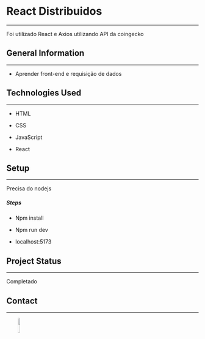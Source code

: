 <h1>React Distribuidos</h1>
<hr><p>Foi utilizado React e Axios utilizando API da coingecko</p><h2>General Information</h2>
<hr><ul>
<li>Aprender front-end e requisição de dados</li>
</ul><h2>Technologies Used</h2>
<hr><ul>
<li>HTML</li>
</ul><ul>
<li>CSS</li>
</ul><ul>
<li>JavaScript</li>
</ul><ul>
<li>React</li>
</ul><h2>Setup</h2>
<hr><p>Precisa do nodejs</p><h5>Steps</h5><ul>
<li>Npm install</li>
</ul><ul>
<li>Npm run dev</li>
</ul><ul>
<li>localhost:5173</li>
</ul><h2>Project Status</h2>
<hr><p>Completado</p><h2>Contact</h2>
<hr><p><span style="margin-right: 30px;"></span><a href="https://github.com/tonyfroes"><img target="_blank" src="https://cdn.jsdelivr.net/gh/devicons/devicon/icons/github/github-original.svg" style="width: 10%;"></a></p>
